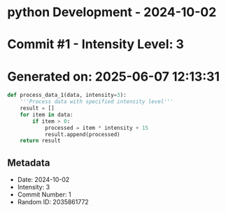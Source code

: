 ﻿# python Development - 2024-10-02
# Commit #1 - Intensity Level: 3
# Generated on: 2025-06-07 12:13:31
```python
def process_data_1(data, intensity=3):
    '''Process data with specified intensity level'''
    result = []
    for item in data:
        if item > 0:
            processed = item * intensity + 15
            result.append(processed)
    return result
```
## Metadata
- Date: 2024-10-02
- Intensity: 3
- Commit Number: 1
- Random ID: 2035861772

